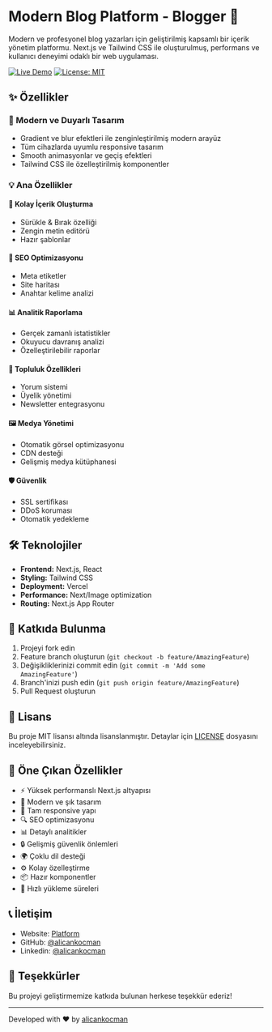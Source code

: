 # Modern Blog Platform - Blogger 🚀

Modern ve profesyonel blog yazarları için geliştirilmiş kapsamlı bir içerik yönetim platformu. Next.js ve Tailwind CSS ile oluşturulmuş, performans ve kullanıcı deneyimi odaklı bir web uygulaması.

[![Live Demo](https://img.shields.io/badge/demo-online-green.svg)](https://modern-blog-platform.vercel.app/)
[![License: MIT](https://img.shields.io/badge/License-MIT-yellow.svg)](https://opensource.org/licenses/MIT)


## ✨ Özellikler

### 🎨 Modern ve Duyarlı Tasarım
- Gradient ve blur efektleri ile zenginleştirilmiş modern arayüz
- Tüm cihazlarda uyumlu responsive tasarım  
- Smooth animasyonlar ve geçiş efektleri
- Tailwind CSS ile özelleştirilmiş komponentler

### 💡 Ana Özellikler

#### 📝 Kolay İçerik Oluşturma
- Sürükle & Bırak özelliği
- Zengin metin editörü
- Hazır şablonlar

#### 🎯 SEO Optimizasyonu  
- Meta etiketler
- Site haritası
- Anahtar kelime analizi

#### 📊 Analitik Raporlama
- Gerçek zamanlı istatistikler
- Okuyucu davranış analizi  
- Özelleştirilebilir raporlar

#### 👥 Topluluk Özellikleri
- Yorum sistemi
- Üyelik yönetimi
- Newsletter entegrasyonu

#### 🖼️ Medya Yönetimi
- Otomatik görsel optimizasyonu
- CDN desteği
- Gelişmiş medya kütüphanesi

#### 🛡️ Güvenlik
- SSL sertifikası
- DDoS koruması
- Otomatik yedekleme

## 🛠️ Teknolojiler

- **Frontend:** Next.js, React
- **Styling:** Tailwind CSS
- **Deployment:** Vercel
- **Performance:** Next/Image optimization
- **Routing:** Next.js App Router


## 🤝 Katkıda Bulunma

1. Projeyi fork edin
2. Feature branch oluşturun (`git checkout -b feature/AmazingFeature`)
3. Değişikliklerinizi commit edin (`git commit -m 'Add some AmazingFeature'`)
4. Branch'inizi push edin (`git push origin feature/AmazingFeature`)
5. Pull Request oluşturun

## 📝 Lisans

Bu proje MIT lisansı altında lisanslanmıştır. Detaylar için [LICENSE](LICENSE) dosyasını inceleyebilirsiniz.

## 🌟 Öne Çıkan Özellikler

- ⚡️ Yüksek performanslı Next.js altyapısı
- 🎨 Modern ve şık tasarım
- 📱 Tam responsive yapı
- 🔍 SEO optimizasyonu
- 📊 Detaylı analitikler
- 🔒 Gelişmiş güvenlik önlemleri
- 🌍 Çoklu dil desteği
- ⚙️ Kolay özelleştirme
- 📦 Hazır komponentler
- 🚀 Hızlı yükleme süreleri

## 📞 İletişim

- Website: [Platform](https://alicankocman.netlify.app/)
- GitHub: [@alicankocman](https://github.com/alicankocman)
- Linkedin: [@alicankocman](https://www.linkedin.com/in/alican-ko%C3%A7man-3a57a41b7/)

## 🙏 Teşekkürler

Bu projeyi geliştirmemize katkıda bulunan herkese teşekkür ederiz!

---

Developed with ❤️ by [alicankocman](https://github.com/alicankocman)
